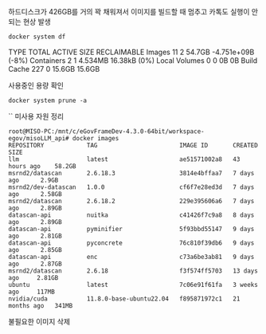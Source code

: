 

하드디스크가 426GB를 거의 꽉 채워져서 이미지를 빌드할 때 멈추고 카톡도 실행이 안되는 현상 발생


```bash
docker system df
```


TYPE            TOTAL     ACTIVE    SIZE      RECLAIMABLE
Images          11        2         54.7GB    -4.751e+09B (-8%)
Containers      2         1         4.534MB   16.38kB (0%)
Local Volumes   0         0         0B        0B
Build Cache     227       0         15.6GB    15.6GB

사용중인 용량 확인



```
docker system prune -a
```

``
미사용 자원 정리




```
root@MISO-PC:/mnt/c/eGovFrameDev-4.3.0-64bit/workspace-egov/misoLLM_api# docker images
REPOSITORY            TAG                       IMAGE ID       CREATED         SIZE
llm                   latest                    ae51571002a8   43 hours ago    58.2GB
msrnd2/datascan       2.6.18.3                  3814e4bffaa7   7 days ago      2.9GB
msrnd2/dev-datascan   1.0.0                     cf6f7e28ed3d   7 days ago      2.58GB
msrnd2/datascan       2.6.18.2                  229e395606a6   7 days ago      2.89GB
datascan-api          nuitka                    c41426f7c9a8   8 days ago      2.89GB
datascan-api          pyminifier                5f93bbd55147   9 days ago      2.81GB
datascan-api          pyconcrete                76c810f39db6   9 days ago      2.85GB
datascan-api          enc                       c73a6be3ab81   9 days ago      2.87GB
msrnd2/datascan       2.6.18                    f3f574ff5703   13 days ago     2.81GB
ubuntu                latest                    7c06e91f61fa   3 weeks ago     117MB
nvidia/cuda           11.8.0-base-ubuntu22.04   f895871972c1   21 months ago   341MB
```

불필요한 이미지 삭제 

